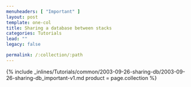 ```yaml
---
menuheaders: [ "Important" ]
layout: post
template: one-col
title: Sharing a database between stacks
categories: Tutorials
lead: ""
legacy: false

permalink: /:collection/:path
---
```





<a href="#important"></a>{% include _inlines/Tutorials/common/2003-09-26-sharing-db/2003-09-26-sharing-db_important-v1.md  product = page.collection %}